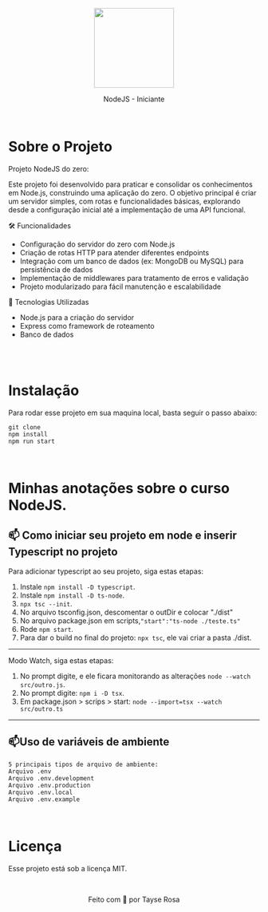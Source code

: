 <p align="center">
  <img src="https://brandslogos.com/wp-content/uploads/images/large/nodejs-logo.png" width="160">
</p>
<p align="center">
 NodeJS - Iniciante
</p>

<br>
<h1>Sobre o Projeto</h1>
<p>Projeto NodeJS do zero:</p>
<p>Este projeto foi desenvolvido para praticar e consolidar os conhecimentos em Node.js, construindo uma aplicação do zero. O objetivo principal é criar um servidor simples, com rotas e funcionalidades básicas, explorando desde a configuração inicial até a implementação de uma API funcional.</p>


<p>🛠️ Funcionalidades</p>

<ul>
    <li>Configuração do servidor do zero com Node.js</li>
    <li>Criação de rotas HTTP para atender diferentes endpoints</li>
    <li>Integração com um banco de dados (ex: MongoDB ou MySQL) para persistência de dados</li>
    <li>Implementação de middlewares para tratamento de erros e validação
</li>
    <li>Projeto modularizado para fácil manutenção e escalabilidade
</li>
</ul>

<p>🚀 Tecnologias Utilizadas </p>
<ul>
    <li>Node.js para a criação do servidor</li>
    <li>Express como framework de roteamento</li>
    <li>Banco de dados</li>
</ul>
<br>

<br>
<h1>Instalação</h1>
<p>Para rodar esse projeto em sua maquina local, basta seguir o passo abaixo:</p>

```
git clone
npm install
npm run start
```
<br>

<h1>Minhas anotações sobre o curso NodeJS.</h1>

## 📫 Como iniciar seu projeto em node e inserir Typescript no projeto

Para adicionar typescript ao seu projeto, siga estas etapas:

1. Instale  `npm install -D typescript`.
2. Instale  `npm install -D ts-node`.
3. `npx tsc --init`.
4. No arquivo tsconfig.json, descomentar o outDir e colocar "./dist"
5. No arquivo package.json em scripts,`"start":"ts-node ./teste.ts"`
6. Rode  `npm start`.
7. Para dar o build no final do projeto: `npx tsc`, ele vai criar a pasta ./dist.
---
Modo Watch, siga estas etapas:
1. No prompt digite, e ele ficara monitorando as alterações  `node --watch src/outro.js`.
2. No prompt digite:  `npm i -D tsx`. 
3. Em package.json > scrips > start: `node --import=tsx --watch src/outro.ts`
---
## 📫Uso de variáveis de ambiente
```
5 principais tipos de arquivo de ambiente:
Arquivo .env
Arquivo .env.development
Arquivo .env.production
Arquivo .env.local
Arquivo .env.example
```
<br>

<h1>Licença</h1>
<p>Esse projeto está sob a licença MIT.</p>
<br>
<p align="center">Feito com 💜 por Tayse Rosa</p>
